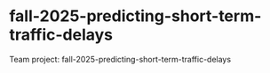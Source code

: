 # fall-2025-predicting-short-term-traffic-delays
Team project: fall-2025-predicting-short-term-traffic-delays
